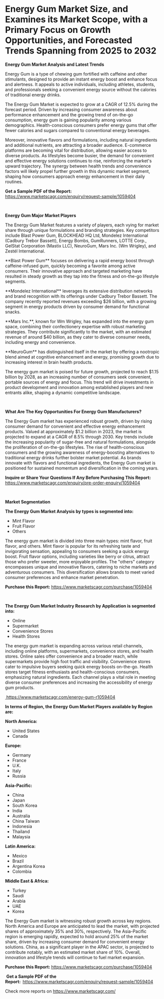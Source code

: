 <p><h1>Energy Gum Market Size, and Examines its Market Scope, with a Primary Focus on Growth Opportunities, and Forecasted Trends Spanning from 2025 to 2032</h1></p><p><strong>Energy Gum Market Analysis and Latest Trends</strong></p>
<p><p>Energy Gum is a type of chewing gum fortified with caffeine and other stimulants, designed to provide an instant energy boost and enhance focus and alertness. It appeals to active individuals, including athletes, students, and professionals seeking a convenient energy source without the calories of traditional energy drinks. </p><p>The Energy Gum Market is expected to grow at a CAGR of 12.5% during the forecast period. Driven by increasing consumer awareness about performance enhancement and the growing trend of on-the-go consumption, energy gum is gaining popularity among various demographics. Health-conscious consumers prefer energy gums that offer fewer calories and sugars compared to conventional energy beverages. </p><p>Moreover, innovative flavors and formulations, including natural ingredients and additional nutrients, are attracting a broader audience. E-commerce platforms are becoming vital for distribution, allowing easier access to diverse products. As lifestyles become busier, the demand for convenient and effective energy solutions continues to rise, reinforcing the market's upward trajectory. The synergy between health trends and convenience factors will likely propel further growth in this dynamic market segment, shaping how consumers approach energy enhancement in their daily routines.</p></p>
<p><strong>Get a Sample PDF of the Report:&nbsp;</strong> <a href="https://www.marketscagr.com/enquiry/request-sample/1059404?utm_campaign=3495&utm_medium=2&utm_source=Github&utm_content=ia&utm_term=07042025&utm_id=energy-gum">https://www.marketscagr.com/enquiry/request-sample/1059404</a></p>
<p>&nbsp;</p>
<p><strong>Energy Gum Major Market Players</strong></p>
<p><p>The Energy Gum Market features a variety of players, each vying for market share through unique formulations and branding strategies. Key competitors include Blast Power Gum, BLOCKHEAD HQ Ltd, Mondelez International (Cadbury Trebor Bassett), Energy Bombs, GumRunners, LOTTE Corp., GelStat Corporation (Mastix LLC), NeuroGum, Mars Inc. (Wm Wrigley), and Zestél International.</p><p>**Blast Power Gum** focuses on delivering a rapid energy boost through caffeine-infused gum, quickly becoming a favorite among active consumers. Their innovative approach and targeted marketing have resulted in steady growth as they tap into the fitness and on-the-go lifestyle segments.</p><p>**Mondelez International** leverages its extensive distribution networks and brand recognition with its offerings under Cadbury Trebor Bassett. The company recently reported revenues exceeding $26 billion, with a growing segment in energy products driven by consumer demand for functional snacks.</p><p>**Mars Inc.**, known for Wm Wrigley, has expanded into the energy gum space, combining their confectionery expertise with robust marketing strategies. They contribute significantly to the market, with an estimated revenue of around $40 billion, as they cater to diverse consumer needs, including energy and convenience.</p><p>**NeuroGum** has distinguished itself in the market by offering a nootropic blend aimed at cognitive enhancement and energy, promising growth due to increasing interest in brain health products.</p><p>The energy gum market is poised for future growth, projected to reach $1.15 billion by 2028, as an increasing number of consumers seek convenient, portable sources of energy and focus. This trend will drive investments in product development and innovation among established players and new entrants alike, shaping a dynamic competitive landscape.</p></p>
<p>&nbsp;</p>
<p><strong>What Are The Key Opportunities For Energy Gum Manufacturers?</strong></p>
<p><p>The Energy Gum market has experienced robust growth, driven by rising consumer demand for convenient and effective energy enhancement products. Valued at approximately $1.2 billion in 2023, the market is projected to expand at a CAGR of 8.5% through 2030. Key trends include the increasing popularity of sugar-free and natural formulations, alongside the proliferation of on-the-go lifestyles. The rise of health-conscious consumers and the growing awareness of energy-boosting alternatives to traditional energy drinks further bolster market potential. As brands innovate with flavors and functional ingredients, the Energy Gum market is positioned for sustained momentum and diversification in the coming years.</p></p>
<p><strong>Inquire or Share Your Questions If Any Before Purchasing This Report:</strong> <a href="https://www.marketscagr.com/enquiry/pre-order-enquiry/1059404?utm_campaign=3495&utm_medium=2&utm_source=Github&utm_content=ia&utm_term=07042025&utm_id=energy-gum">https://www.marketscagr.com/enquiry/pre-order-enquiry/1059404</a></p>
<p>&nbsp;</p>
<p><strong>Market Segmentation</strong></p>
<p><strong>The Energy Gum Market Analysis by types is segmented into:</strong></p>
<p><ul><li>Mint Flavor</li><li>Fruit Flavor</li><li>Others</li></ul></p>
<p><p>The energy gum market is divided into three main types: mint flavor, fruit flavor, and others. Mint flavor is popular for its refreshing taste and invigorating sensation, appealing to consumers seeking a quick energy boost. Fruit flavor options, including varieties like berry or citrus, attract those who prefer sweeter, more enjoyable profiles. The "others" category encompasses unique and innovative flavors, catering to niche markets and adventurous consumers. This diversification allows brands to meet varied consumer preferences and enhance market penetration.</p></p>
<p><strong>Purchase this Report:&nbsp;</strong><a href="https://www.marketscagr.com/purchase/1059404?utm_campaign=3495&utm_medium=2&utm_source=Github&utm_content=ia&utm_term=07042025&utm_id=energy-gum">https://www.marketscagr.com/purchase/1059404</a></p>
<p>&nbsp;</p>
<p><strong>The Energy Gum Market Industry Research by Application is segmented into:</strong></p>
<p><ul><li>Online</li><li>Supermarket</li><li>Convenience Stores</li><li>Health Stores</li></ul></p>
<p><p>The energy gum market is expanding across various retail channels, including online platforms, supermarkets, convenience stores, and health stores. Online sales offer convenience and a broader reach, while supermarkets provide high foot traffic and visibility. Convenience stores cater to impulsive buyers seeking quick energy boosts on-the-go. Health stores target fitness enthusiasts and health-conscious consumers, emphasizing natural ingredients. Each channel plays a vital role in meeting diverse consumer preferences and increasing the accessibility of energy gum products.</p></p>
<p><a href="https://www.marketscagr.com/energy-gum-r1059404?utm_campaign=3495&utm_medium=2&utm_source=Github&utm_content=ia&utm_term=07042025&utm_id=energy-gum">&nbsp;https://www.marketscagr.com/energy-gum-r1059404</a></p>
<p><strong>In terms of Region, the Energy Gum Market Players available by Region are:</strong></p>
<p>
    <p> <strong> North America: </strong>
        <ul>
            <li>United States</li>
            <li>Canada</li>
        </ul>
        </p> 
    <p> <strong> Europe: </strong>
        <ul>
            <li>Germany</li>
            <li>France</li>
            <li>U.K.</li>
            <li>Italy</li>
            <li>Russia</li>
        </ul>
        </p> 
    <p> <strong> Asia-Pacific: </strong>
        <ul>
            <li>China</li>
            <li>Japan</li>
            <li>South Korea</li>
            <li>India</li>
            <li>Australia</li>
            <li>China Taiwan</li>
            <li>Indonesia</li>
            <li>Thailand</li>
            <li>Malaysia</li>
        </ul>
        </p> 
    <p> <strong> Latin America: </strong>
        <ul>
            <li>Mexico</li>
            <li>Brazil</li>
            <li>Argentina Korea</li>
            <li>Colombia</li>
        </ul>
        </p> 
    <p> <strong> Middle East & Africa: </strong>
        <ul>
            <li>Turkey</li>
            <li>Saudi</li>
            <li>Arabia</li>
            <li>UAE</li>
            <li>Korea</li>
        </ul>
    </p>
    </p>
<p><p>The Energy Gum market is witnessing robust growth across key regions. North America and Europe are anticipated to lead the market, with projected shares of approximately 35% and 30%, respectively. The Asia-Pacific region is emerging rapidly, expected to hold around 25% of the market share, driven by increasing consumer demand for convenient energy solutions. China, as a significant player in the APAC sector, is projected to contribute notably, with an estimated market share of 10%. Overall, innovation and lifestyle trends will continue to fuel market expansion.</p></p>
<p><strong>Purchase this Report: </strong><a href="https://www.marketscagr.com/purchase/1059404?utm_campaign=3495&utm_medium=2&utm_source=Github&utm_content=ia&utm_term=07042025&utm_id=energy-gum">https://www.marketscagr.com/purchase/1059404</a></p>
<p>&nbsp;<strong>Get a Sample PDF of the Report:&nbsp;&nbsp;</strong><a href="https://www.marketscagr.com/enquiry/request-sample/1059404?utm_campaign=3495&utm_medium=2&utm_source=Github&utm_content=ia&utm_term=07042025&utm_id=energy-gum">https://www.marketscagr.com/enquiry/request-sample/1059404</a></p>
<p><strong></strong></p>
<p>Check more reports on <a href="https://www.marketscagr.com/?utm_campaign=3495&utm_medium=2&utm_source=Github&utm_content=ia&utm_term=07042025&utm_id=energy-gum">https://www.marketscagr.com/</a></p>